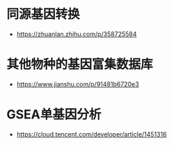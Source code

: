 # 同源基因转换
- https://zhuanlan.zhihu.com/p/358725584

# 其他物种的基因富集数据库
- https://www.jianshu.com/p/91481b6720e3

# GSEA单基因分析
- https://cloud.tencent.com/developer/article/1451316

